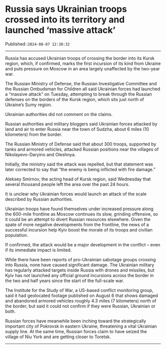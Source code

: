 # Russia says Ukrainian troops crossed into its territory and launched ‘massive attack’

Published :`2024-08-07 12:30:32`

---

Russia has accused Ukrainian troops of crossing the border into its Kursk region, which, if confirmed, marks the first incursion of its kind from Ukraine and puts pressure on Moscow in an area largely unaffected by the two-year war.

The Russian Ministry of Defense, the Russian Investigative Committee and the Russian Ombudsman for Children all said Ukrainian forces had launched a “massive attack” on Tuesday, attempting to break through the Russian defenses on the borders of the Kursk region, which sits just north of Ukraine’s Sumy region.

Ukrainian authorities did not comment on the claims.

Russian authorities and military bloggers said Ukrainian forces attacked by land and air to enter Russia near the town of Sudzha, about 6 miles (10 kilometers) from the border.

The Russian Ministry of Defense said that about 300 troops, supported by tanks and armored vehicles, attacked Russian positions near the villages of Nikolayevo-Daryino and Oleshnya.

Initially, the ministry said the attack was repelled, but that statement was later corrected to say that “the enemy is being inflicted with fire damage.”

Aleksey Smirnov, the acting head of Kursk region, said Wednesday that several thousand people left the area over the past 24 hours.

It is unclear why Ukrainian forces would launch an attack of the scale described by Russian authorities.

Ukrainian troops have found themselves under increased pressure along the 600-mile frontline as Moscow continues its slow, grinding offensive, so it could be an attempt to divert Russian resources elsewhere. Given the spate of more negative developments from the frontline, the news of a successful incursion help Kyiv boost the morale of its troops and civilian population.

If confirmed, the attack would be a major development in the conflict – even if its immediate impact is limited.

While there have been reports of pro-Ukrainian sabotage groups crossing into Russia, none have caused significant damage. The Ukrainian military has regularly attacked targets inside Russia with drones and missiles, but Kyiv has not launched any official ground incursions across the border in the two and half years since the start of the full-scale war.

The Institute for the Study of War, a US-based conflict monitoring group, said it had geolocated footage published on August 6 that shows damaged and abandoned armored vehicles roughly 4.3 miles (7 kilometers) north of the border, but said it could not confirm if they were Russian, Ukrainian or both.

Russian forces have meanwhile been inching toward the strategically important city of Pokrovsk in eastern Ukraine, threatening a vital Ukrainian supply line. At the same time, Russian forces claim to have seized the village of Niu York and are getting closer to Toretsk.

---

